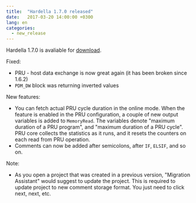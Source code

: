 ```yaml
---
title:  "Hardella 1.7.0 released"
date:   2017-03-20 14:00:00 +0300
lang: en
categories:
  - new_release
---
```


Hardella 1.7.0 is avaliable for [download](/download/).

Fixed:
  - PRU - host data exchange is now great again (it has been broken since 1.6.2)
  - `PDM_DW` block was returning inverted values

New features:
  - You can fetch actual PRU cycle duration in the online mode. When the feature is enabled in the PRU configuration, a couple of new output variables is added to `MemoryRead`. The variables denote "maximum duration of a PRU program", and "maximum duration of a PRU cycle". PRU core collects the statistics as it runs, and it resets the counters on each read from PRU operation.
  - Comments can now be added after semicolons, after `IF`, `ELSIF`, and so on.

Note:
  - As you open a project that was created in a previous version, "Migration Assistant" would suggest to update the project. This is required to update project to new comment storage format. You just need to click next, next, etc.
